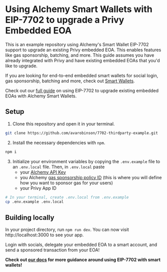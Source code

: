 # Using Alchemy Smart Wallets with EIP-7702 to upgrade a Privy Embedded EOA

This is an example repository using Alchemy's Smart Wallet EIP-7702 support to upgrade an existing Privy embedded EOA. This enables features like gas sponsorship, batching, and more. This guide assumes you have already integrated with Privy and have existing embedded EOAs that you'd like to upgrade.

If you are looking for end-to-end embedded smart wallets for social login, gas sponsorship, batching and more, check out [Smart Wallets](https://www.alchemy.com/docs/wallets/).

Check out our [full guide](https://www.alchemy.com/docs/wallets/smart-contracts/modular-account-v2/using-7702) on using EIP-7702 to upgrade existing embedded EOAs with Alchemy Smart Wallets.

## Setup

1. Clone this repository and open it in your terminal. 
```sh
git clone https://github.com/avarobinson/7702-thirdparty-example.git
```

2. Install the necessary dependencies with `npm`.
```sh
npm i 
```

3. Initialize your environment variables by copying the `.env.example` file to an `.env.local` file. Then, in `.env.local` paste
   - your [Alchemy API Key](https://dashboard.alchemy.com/apps)
   - you Alchemy [gas sponsorship policy ID](https://dashboard.alchemy.com/services/gas-manager/overview) (this is where you will define how you want to sponsor gas for your users)
   - your Privy App ID
```sh
# In your terminal, create .env.local from .env.example
cp .env.example .env.local
```

## Building locally

In your project directory, run `npm run dev`. You can now visit http://localhost:3000 to see your app. 

Login with socials, delegate your embedded EOA to a smart account, and send a sponsored transaction from your EOA!

**Check out [our docs](https://accountkit.alchemy.com/react/using-7702) for more guidance around using EIP-7702 with smart wallets!**
